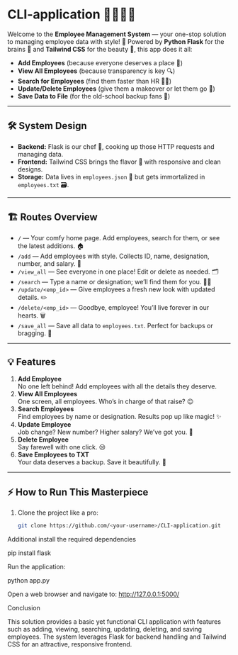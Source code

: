 # **CLI-application** 👩‍💻👨‍💼  

Welcome to the **Employee Management System** — your one-stop solution to managing employee data with style! 🚀 Powered by **Python Flask** for the brains 🧠 and **Tailwind CSS** for the beauty 💅, this app does it all:  

- **Add Employees** (because everyone deserves a place 🌟)  
- **View All Employees** (because transparency is key 🔍)  
- **Search for Employees** (find them faster than HR 🕵️‍♀️)  
- **Update/Delete Employees** (give them a makeover or let them go 🧹)  
- **Save Data to File** (for the old-school backup fans 📝)  

---

## **🛠️ System Design**  

- **Backend:** Flask is our chef 🍳, cooking up those HTTP requests and managing data.  
- **Frontend:** Tailwind CSS brings the flavor 🌈 with responsive and clean designs.  
- **Storage:** Data lives in `employees.json` 📂 but gets immortalized in `employees.txt` 🗃️.  

---

## **🏗️ Routes Overview**  

- `/` — Your comfy home page. Add employees, search for them, or see the latest additions. 🏠  
- `/add` — Add employees with style. Collects ID, name, designation, number, and salary. 📝  
- `/view_all` — See everyone in one place! Edit or delete as needed. 🗂️  
- `/search` — Type a name or designation; we’ll find them for you. 🕵️‍♂️  
- `/update/<emp_id>` — Give employees a fresh new look with updated details. ✏️  
- `/delete/<emp_id>` — Goodbye, employee! You’ll live forever in our hearts. 🗑️  
- `/save_all` — Save all data to `employees.txt`. Perfect for backups or bragging. 💾  

---

## **💡 Features**  

1. **Add Employee**  
   No one left behind! Add employees with all the details they deserve.  
2. **View All Employees**  
   One screen, all employees. Who’s in charge of that raise? 😉  
3. **Search Employees**  
   Find employees by name or designation. Results pop up like magic! ✨  
4. **Update Employee**  
   Job change? New number? Higher salary? We’ve got you. 🚀  
5. **Delete Employee**  
   Say farewell with one click. 😢  
6. **Save Employees to TXT**  
   Your data deserves a backup. Save it beautifully. 💼  

---

## **⚡ How to Run This Masterpiece**  

1. Clone the project like a pro:  
   ```bash  
   git clone https://github.com/<your-username>/CLI-application.git

  Additional install the required dependencies 
 
pip install flask

Run the application:

python app.py

Open a web browser and navigate to: http://127.0.0.1:5000/

Conclusion

This solution provides a basic yet functional CLI application with features such as adding, viewing, searching, updating, deleting, and saving employees. The system leverages Flask for backend handling and Tailwind CSS for an attractive, responsive frontend.
